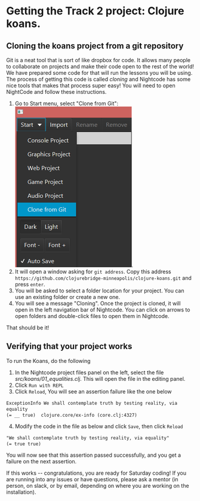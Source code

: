 # Getting the Track 2 project: Clojure koans. 

## Cloning the koans project from a git repository

Git is a neat tool that is sort of like dropbox for code. It allows many people to collaborate on projects and make their code open to the rest of the world! We have prepared some code for that will run the lessons you will be using. The process of getting this code is called *cloning* and Nightcode has some nice tools that makes that process super easy! You will need to open NightCode and follow these instructions. 


 1. Go to Start menu, select "Clone from Git": ![Clone from Git menu](img/git.png). 
2. It will open a window asking for `git address`. Copy this address `https://github.com/clojurebridge-minneapolis/clojure-koans.git` and press `enter`.
3. You will be asked to select a folder location for your project. You can use an existing folder or create a new one. 
4. You will see a message "Cloning". Once the project is cloned, it will open in the left navigation bar of Nightcode. You can click on arrows to open folders and double-click files to open them in Nightcode. 

That should be it!

## Verifying that your project works

To run the Koans, do the following

 1. In the Nightcode project files panel on the left, select the file *src/koans/01_equalities.clj*. This will open the file in the editing panel.
 2. Click `Run with REPL`
 3. Click `Reload`, You will see an assertion failure like the one below

 ```
 ExceptionInfo We shall contemplate truth by testing reality, via equality
 (= __ true)  clojure.core/ex-info (core.clj:4327)
 ```
 
 4. Modify the code in the file as below and click `Save`, then click `Reload`
 
 ```
 "We shall contemplate truth by testing reality, via equality"
 (= true true)
 ```
 
 You will now see that this assertion passed successfully, and you get a failure on the next assertion.

If this works -- congratulations, you are ready for Saturday coding! If you are running into any issues or have questions, please ask a mentor (in person, on slack, or by email, depending on where you are working on the installation). 

